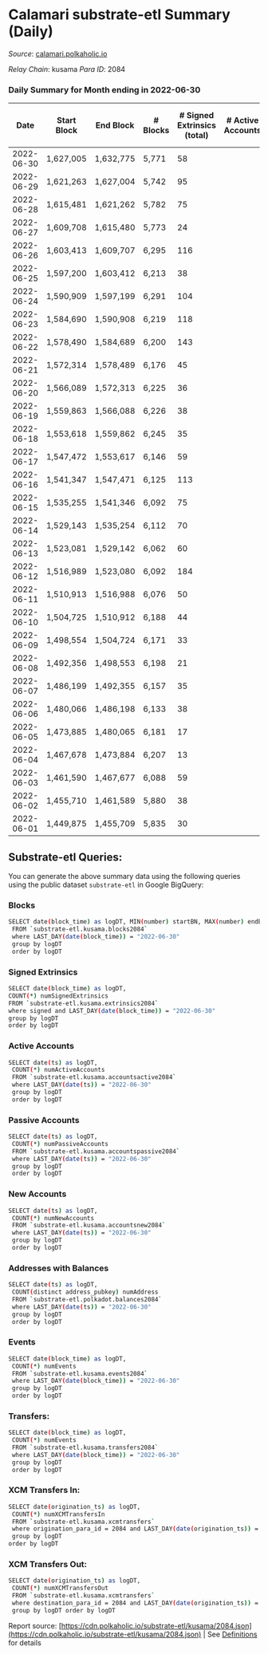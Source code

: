 # Calamari substrate-etl Summary (Daily)

_Source_: [calamari.polkaholic.io](https://calamari.polkaholic.io)

*Relay Chain*: kusama
*Para ID*: 2084



### Daily Summary for Month ending in 2022-06-30


| Date | Start Block | End Block | # Blocks | # Signed Extrinsics (total) | # Active Accounts | # Passive | # New | # Addresses with Balances | # Events | # Transfers | # XCM Transfers In | # XCM Transfers Out | Issues | 
| ---- | ----------- | --------- | -------- | --------------------------- | ----------------- | --------- | ----- | ------------------------- | -------- | ----------- | ------------------ | ------------------- | ------ |
| 2022-06-30 | 1,627,005 | 1,632,775 | 5,771 | 58 |  |  |  | 23,393 | 11,911 | 33 ($11,994.36) |   |   |  |
| 2022-06-29 | 1,621,263 | 1,627,004 | 5,742 | 95 |  |  |  | 23,387 | 12,086 | 64 ($35,992.07) | 2 ($17.53) |   |  |
| 2022-06-28 | 1,615,481 | 1,621,262 | 5,782 | 75 |  |  |  | 23,381 | 12,026 | 43 ($20,439.48) |   |   |  |
| 2022-06-27 | 1,609,708 | 1,615,480 | 5,773 | 24 |  |  |  | 23,375 | 11,695 | 13 ($2,040.04) |   |   |  |
| 2022-06-26 | 1,603,413 | 1,609,707 | 6,295 | 116 |  |  |  | 23,374 | 13,324 | 67 ($20,000.86) | 2 ($17.32) |   |  |
| 2022-06-25 | 1,597,200 | 1,603,412 | 6,213 | 38 |  |  |  | 23,368 | 12,677 | 25 ($27,626.79) |   |   |  |
| 2022-06-24 | 1,590,909 | 1,597,199 | 6,291 | 104 |  |  |  | 23,360 | 13,222 | 59 ($123,338.91) |   |   |  |
| 2022-06-23 | 1,584,690 | 1,590,908 | 6,219 | 118 |  |  |  | 23,353 | 13,164 | 67 ($24,810.69) |   |   |  |
| 2022-06-22 | 1,578,490 | 1,584,689 | 6,200 | 143 |  |  |  | 23,348 | 13,267 | 83 ($63,191.71) |   |   |  |
| 2022-06-21 | 1,572,314 | 1,578,489 | 6,176 | 45 |  |  |  | 23,344 | 12,636 | 13 ($128,257.43) | 4 (-) |   |  |
| 2022-06-20 | 1,566,089 | 1,572,313 | 6,225 | 36 |  |  |  | 23,342 | 12,677 | 17 ($6,648.38) |   |   |  |
| 2022-06-19 | 1,559,863 | 1,566,088 | 6,226 | 38 |  |  |  | 23,338 | 12,687 | 23 ($16,088.93) |   |   |  |
| 2022-06-18 | 1,553,618 | 1,559,862 | 6,245 | 35 |  |  |  | 23,335 | 12,715 | 23 ($13,768.25) |   |   |  |
| 2022-06-17 | 1,547,472 | 1,553,617 | 6,146 | 59 |  |  |  | 23,332 | 12,671 | 45 ($8,113.05) |   |   |  |
| 2022-06-16 | 1,541,347 | 1,547,471 | 6,125 | 113 |  |  |  | 23,320 | 12,960 | 95 ($177,905.97) |   |   |  |
| 2022-06-15 | 1,535,255 | 1,541,346 | 6,092 | 75 |  |  |  | 23,303 | 12,656 | 56 ($66,972.67) | 1 ($0.69) |   |  |
| 2022-06-14 | 1,529,143 | 1,535,254 | 6,112 | 70 |  |  |  | 23,297 | 12,675 | 52 ($116,993.91) |   |   |  |
| 2022-06-13 | 1,523,081 | 1,529,142 | 6,062 | 60 |  |  |  | 23,282 | 12,506 | 45 ($909,210.79) |   |   |  |
| 2022-06-12 | 1,516,989 | 1,523,080 | 6,092 | 184 |  |  |  | 23,275 | 13,342 | 128 ($164,062.36) |   |   |  |
| 2022-06-11 | 1,510,913 | 1,516,988 | 6,076 | 50 |  |  |  | 23,252 | 12,485 | 25 ($29,809.73) |   |   |  |
| 2022-06-10 | 1,504,725 | 1,510,912 | 6,188 | 44 |  |  |  | 23,243 | 12,665 | 17 ($12,066.55) | 2 ($7.50) |   |  |
| 2022-06-09 | 1,498,554 | 1,504,724 | 6,171 | 33 |  |  |  | 23,237 | 12,552 | 18 ($1,237.95) |   |   |  |
| 2022-06-08 | 1,492,356 | 1,498,553 | 6,198 | 21 |  |  |  | 23,232 | 12,533 | 12 ($4,585.83) |   |   |  |
| 2022-06-07 | 1,486,199 | 1,492,355 | 6,157 | 35 |  |  |  | 23,229 | 12,581 | 12 ($2,931.64) | 4 ($2.18) |   |  |
| 2022-06-06 | 1,480,066 | 1,486,198 | 6,133 | 38 |  |  |  | 23,226 | 12,520 | 18 ($10,204.27) | 2 ($0.05) |   |  |
| 2022-06-05 | 1,473,885 | 1,480,065 | 6,181 | 17 |  |  |  | 23,222 | 12,475 | 11 ($4,578.17) |   |   |  |
| 2022-06-04 | 1,467,678 | 1,473,884 | 6,207 | 13 |  |  |  | 23,220 | 12,500 | 6 ($324.50) |   |   |  |
| 2022-06-03 | 1,461,590 | 1,467,677 | 6,088 | 59 |  |  |  | 23,219 | 12,555 | 40 ($141,674.64) |   |   |  |
| 2022-06-02 | 1,455,710 | 1,461,589 | 5,880 | 38 |  |  |  | 23,211 | 11,993 | 17 ($4,143.46) |   |   |  |
| 2022-06-01 | 1,449,875 | 1,455,709 | 5,835 | 30 |  |  |  | 23,210 | 11,878 | 18 ($8,894.04) | 2 ($0.00219) |   |  |

## Substrate-etl Queries:
You can generate the above summary data using the following queries using the public dataset `substrate-etl` in Google BigQuery:

### Blocks
```bash
SELECT date(block_time) as logDT, MIN(number) startBN, MAX(number) endBN, COUNT(*) numBlocks 
 FROM `substrate-etl.kusama.blocks2084`  
 where LAST_DAY(date(block_time)) = "2022-06-30" 
 group by logDT 
 order by logDT
```

### Signed Extrinsics
```bash
SELECT date(block_time) as logDT, 
COUNT(*) numSignedExtrinsics 
FROM `substrate-etl.kusama.extrinsics2084`  
where signed and LAST_DAY(date(block_time)) = "2022-06-30" 
group by logDT 
order by logDT
```

### Active Accounts
```bash
SELECT date(ts) as logDT, 
 COUNT(*) numActiveAccounts 
 FROM `substrate-etl.kusama.accountsactive2084` 
 where LAST_DAY(date(ts)) = "2022-06-30" 
 group by logDT 
 order by logDT
```

### Passive Accounts
```bash
SELECT date(ts) as logDT, 
 COUNT(*) numPassiveAccounts 
 FROM `substrate-etl.kusama.accountspassive2084` 
 where LAST_DAY(date(ts)) = "2022-06-30" 
 group by logDT 
 order by logDT
```

### New Accounts
```bash
SELECT date(ts) as logDT, 
 COUNT(*) numNewAccounts 
 FROM `substrate-etl.kusama.accountsnew2084` 
 where LAST_DAY(date(ts)) = "2022-06-30" 
 group by logDT
 order by logDT
```

### Addresses with Balances
```bash
SELECT date(ts) as logDT,
 COUNT(distinct address_pubkey) numAddress 
 FROM `substrate-etl.polkadot.balances2084` 
 where LAST_DAY(date(ts)) = "2022-06-30" 
 group by logDT 
 order by logDT
```

### Events
```bash
SELECT date(block_time) as logDT, 
 COUNT(*) numEvents 
 FROM `substrate-etl.kusama.events2084` 
 where LAST_DAY(date(block_time)) = "2022-06-30" 
 group by logDT 
 order by logDT
```

### Transfers:
```bash
SELECT date(block_time) as logDT, 
 COUNT(*) numEvents 
 FROM `substrate-etl.kusama.transfers2084` 
 where LAST_DAY(date(block_time)) = "2022-06-30" 
 group by logDT 
 order by logDT
```

### XCM Transfers In:
```bash
SELECT date(origination_ts) as logDT, 
 COUNT(*) numXCMTransfersIn 
 FROM `substrate-etl.kusama.xcmtransfers` 
 where origination_para_id = 2084 and LAST_DAY(date(origination_ts)) = "2022-06-30" 
 group by logDT 
order by logDT
```

### XCM Transfers Out:
```bash
SELECT date(origination_ts) as logDT, 
 COUNT(*) numXCMTransfersOut 
 FROM `substrate-etl.kusama.xcmtransfers` 
 where destination_para_id = 2084 and LAST_DAY(date(origination_ts)) = "2022-06-30" 
 group by logDT order by logDT
```


Report source: [https://cdn.polkaholic.io/substrate-etl/kusama/2084.json](https://cdn.polkaholic.io/substrate-etl/kusama/2084.json) | See [Definitions](/DEFINITIONS.md) for details
